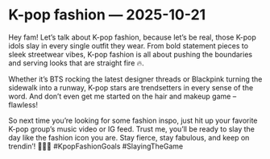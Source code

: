 # K-pop fashion — 2025-10-21

Hey fam! Let’s talk about K-pop fashion, because let’s be real, those K-pop idols slay in every single outfit they wear. From bold statement pieces to sleek streetwear vibes, K-pop fashion is all about pushing the boundaries and serving looks that are straight fire 🔥.

Whether it’s BTS rocking the latest designer threads or Blackpink turning the sidewalk into a runway, K-pop stars are trendsetters in every sense of the word. And don’t even get me started on the hair and makeup game – flawless! 

So next time you’re looking for some fashion inspo, just hit up your favorite K-pop group’s music video or IG feed. Trust me, you’ll be ready to slay the day like the fashion icon you are. Stay fierce, stay fabulous, and keep on trendin’! 💅🏼✨ #KpopFashionGoals #SlayingTheGame